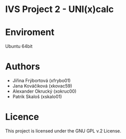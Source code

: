 # IVS Project 2 - UNI(x)calc


# Enviroment
Ubuntu 64bit

# Authors
- Jiřina Frýbortová     (xfrybo01)
- Jana Kováčiková     (xkovac59)
- Alexander Okrucký     (xokruc00)
- Patrik Skaloš         (xskalo01)

# Licence

This project is licensed under the GNU GPL v.2 License.
